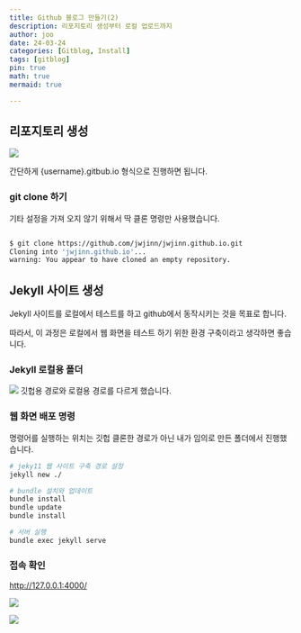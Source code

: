 ```yaml
---
title: Github 블로그 만들기(2)
description: 리포지토리 생성부터 로컬 업로드까지
author: joo
date: 24-03-24
categories: [Gitblog, Install]
tags: [gitblog]
pin: true
math: true
mermaid: true

---
```


## 리포지토리 생성
![](https://jwjinn.github.io/assets/img/gitblog/2024-03-23-16-41-50.png)

간단하게 {username}.gitbub.io 형식으로 진행하면 됩니다.

### git clone 하기
기타 설정을 가져 오지 않기 위해서 딱 클론 명령만 사용했습니다.

```bash

$ git clone https://github.com/jwjinn/jwjinn.github.io.git
Cloning into 'jwjinn.github.io'...
warning: You appear to have cloned an empty repository.

```

## Jekyll 사이트 생성
Jekyll 사이트를 로컬에서 테스트를 하고 github에서 동작시키는 것을 목표로 합니다.

따라서, 이 과정은 로컬에서 웹 화면을 테스트 하기 위한 환경 구축이라고 생각하면 좋습니다.

### Jekyll 로컬용 폴더
![](https://jwjinn.github.io/assets/img/gitblog/2024-03-23-16-54-31.png)
깃헙용 경로와 로컬용 경로를 다르게 했습니다.

### 웹 화면 배포 명령
명령어를 실행하는 위치는 깃헙 클론한 경로가 아닌 내가 임의로 만든 폴더에서 진행했습니다.

```bash
# jeky11 웹 사이트 구축 경로 설정
jekyll new ./

# bundle 설치와 업데이트
bundle install
bundle update
bundle install

# 서버 실행
bundle exec jekyll serve

```
### 접속 확인
http://127.0.0.1:4000/

![](https://jwjinn.github.io/assets/img/gitblog/2024-03-23-16-59-02.png)

![](https://jwjinn.github.io/assets/img/gitblog/2024-03-23-16-59-27.png)